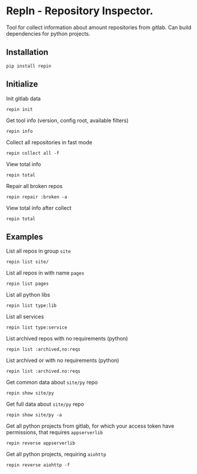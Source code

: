 # RepIn - Repository Inspector.

Tool for collect information about amount repositories from gitlab. Can build dependencies for python projects.

## Installation

```
pip install repin
```

## Initialize

Init gitlab data
```
repin init
```

Get tool info (version, config root, available filters)
```
repin info
```

Collect all repositories in fast mode
```
repin collect all -f
```

View total info
```
repin total
```

Repair all broken repos
```
repin repair :broken -a
```

View total info after collect
```
repin total
```

## Examples

List all repos in group `site`
```
repin list site/
```

List all repos in with name `pages`
```
repin list pages
```

List all python libs
```
repin list type:lib
```

List all services
```
repin list type:service
```

List archived repos with no requirements (python)
```
repin list :archived,no:reqs
```

List archived or with no requirements (python)
```
repin list :archived.no:reqs
```

Get common data about `site/py` repo
```
repin show site/py
```

Get full data about `site/py` repo
```
repin show site/py -a
```

Get all python projects from gitlab, for which your access token have permissions, that requires `appserverlib`
```
repin reverse appserverlib
```

Get all python projects, requiring `aiohttp`
```
repin reverse aiohttp -f
```